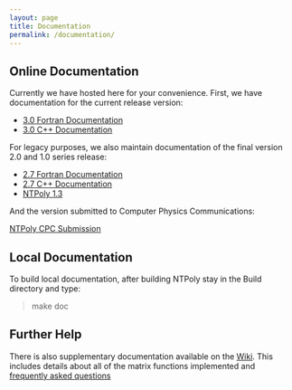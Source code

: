 ```yaml
---
layout: page
title: Documentation
permalink: /documentation/
---
```


## Online Documentation

Currently we have hosted here for your convenience. First, we have documentation
for the current release version:

* [3.0 Fortran Documentation](../doc/3.0/Fortran/index.html)
* [3.0 C++ Documentation](../doc/3.0/CPP/index.html)

For legacy purposes, we also maintain documentation of the final version 2.0
and 1.0 series release:

* [2.7 Fortran Documentation](../doc/2.7/Fortran/index.html)
* [2.7 C++ Documentation](../doc/2.7/CPP/index.html)
* [NTPoly 1.3](../doc/1.3/index.html)

And the version submitted to Computer Physics Communications:

[NTPoly CPC Submission](../doc/CPC/index.html)

## Local Documentation

To build local documentation, after building NTPoly stay in the Build directory
and type:

> make doc

## Further Help

There is also supplementary documentation available on the
[Wiki](https://github.com/william-dawson/NTPoly/wiki). This includes details
about all of the matrix functions implemented and
[frequently asked questions](https://github.com/william-dawson/NTPoly/wiki/Frequently-Asked-Questions)
